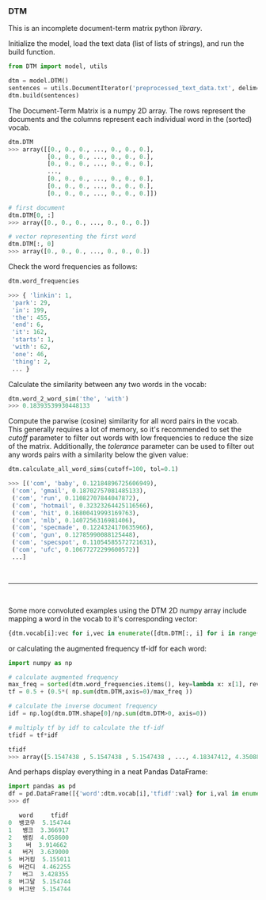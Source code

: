 ### DTM

This is an incomplete document-term matrix python <i>library</i>.



Initialize the model, load the text data (list of lists of strings), and run the build function.
```python
from DTM import model, utils

dtm = model.DTM()
sentences = utils.DocumentIterator('preprocessed_text_data.txt', delim='\t')
dtm.build(sentences)
```

The Document-Term Matrix is a numpy 2D array. The rows represent the documents and the columns represent each individual word in the (sorted) vocab.
```python
dtm.DTM
>>> array([[0., 0., 0., ..., 0., 0., 0.],
           [0., 0., 0., ..., 0., 0., 0.],
           [0., 0., 0., ..., 0., 0., 0.],
           ...,
           [0., 0., 0., ..., 0., 0., 0.],
           [0., 0., 0., ..., 0., 0., 0.],
           [0., 0., 0., ..., 0., 0., 0.]])

# first document
dtm.DTM[0, :]
>>> array([0., 0., 0., ..., 0., 0., 0.])

# vector representing the first word
dtm.DTM[:, 0]
>>> array([0., 0., 0., ..., 0., 0., 0.])
```

Check the word frequencies as follows:
```python
dtm.word_frequencies

>>> { 'linkin': 1,
 'park': 29,
 'in': 199,
 'the': 455,
 'end': 6,
 'it': 162,
 'starts': 1,
 'with': 62,
 'one': 46,
 'thing': 2, 
 ... }
```



Calculate the similarity between any two words in the vocab:
```python
dtm.word_2_word_sim('the', 'with')
>>> 0.18393539930448133
```

Compute the parwise (cosine) similarity for all word pairs in the vocab.<br>
This generally requires a lot of memory, so it's recommended to set the <i>cutoff</i> parameter to filter out words with
low frequencies to reduce the size of the matrix. Additionally, the <i>tolerance</i> parameter can be used to filter out any words pairs with a similarity below the given value:

```python
dtm.calculate_all_word_sims(cutoff=100, tol=0.1)

>>> [('com', 'baby', 0.12184896725606949),
 ('com', 'gmail', 0.18702757081485133),
 ('com', 'run', 0.11082707844047872),
 ('com', 'hotmail', 0.32323264425116566),
 ('com', 'hit', 0.16800419993169763),
 ('com', 'mlb', 0.1407256316981406),
 ('com', 'specmade', 0.1224324170635966),
 ('com', 'gun', 0.12785990088125448),
 ('com', 'specspot', 0.11054585572721631),
 ('com', 'ufc', 0.10677272299600572)]
 ...]
```

<br>
<hr>
<br>

Some more convoluted examples using the DTM 2D numpy array include mapping a word in the vocab to it's corresponding vector:

```python
{dtm.vocab[i]:vec for i,vec in enumerate([dtm.DTM[:, i] for i in range(len(dtm.vocab))])}
```

or calculating the augmented frequency tf-idf for each word:
```python
import numpy as np

# calculate augmented frequency
max_freq = sorted(dtm.word_frequencies.items(), key=lambda x: x[1], reverse=True)[0][1]
tf = 0.5 + (0.5*( np.sum(dtm.DTM,axis=0)/max_freq ))

# calculate the inverse document frequency
idf = np.log(dtm.DTM.shape[0]/np.sum(dtm.DTM>0, axis=0))

# multiply tf by idf to calculate the tf-idf
tfidf = tf*idf

tfidf
>>> array([5.1547438 , 5.1547438 , 5.1547438 , ..., 4.18347412, 4.35088595, 5.15554622])
```

And perhaps display everything in a neat Pandas DataFrame:
```python
import pandas as pd
df = pd.DataFrame([{'word':dtm.vocab[i],'tfidf':val} for i,val in enumerate(tfidf)][54245:54255])
>>> df

   word     tfidf
0  뱅코우  5.154744
1   뱅크  3.366917
2   뱅킹  4.058600
3    버  3.914662
4   버거  3.639000
5  버거킹  5.155011
6  버건디  4.462255
7   버그  3.428355
8  버그달  5.154744
9  버그만  5.154744
```